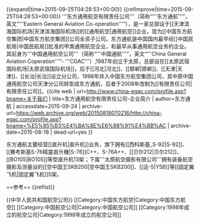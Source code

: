 {{expand|time=2015-09-25T04:28:53+00:00}}
{{refimprove|time=2015-09-25T04:28:53+00:00}}
'''东方通用航空有限责任公司'''（简称“'''东方通航'''”，英文“'''Eastern General Aviation Co-operation'''”），是一家总部设于[[天津滨海国际机场|天津滨海国际机场]]的[[通用航空|通用航空]]企业，现为[[中国东方航空集团|中国东方航空集团]]公司全资子公司。东方通航是中国国内最早经[[中国民航局|中国民航局]]批准的甲类通用航空企业，和最早从事通用航空业务的企业。其前身为'''中国通用航空公司'''（简称“'''中国通航'''”，英文“'''China General Aviation Coperation'''”- '''CGAC'''）,1987年创立于太原，总部设在[[太原武宿国际机场|太原武宿国际机场]]，后于[[河北|河北]]、[[邯郸|邯郸]]、[[天津|天津]]、[[长治|长治]]设立分公司，1998年并入中国东方航空集团公司，其中原中国通用航空公司天津分公司转型成东方通航，后者于2008年改制为[[有限责任公司|有限责任公司]]。<ref>{{cite web | url=http://www.china-egac.com/profile.asp?bname=关于我们 | title=东方通用航空有限责任公司-企业简介 | author=东方通航 | accessdate=2015-09-24 | archive-url=https://web.archive.org/web/20150818070216/http://china-egac.com/profile.asp?bname=%E5%85%B3%E4%BA%8E%E6%88%91%E4%BB%AC | archive-date=2015-08-18 | dead-url=yes }}</ref>

东方通航主要经营[[直升机|直升机]]业务，旗下拥有[[西科斯基_S-92|S-92]]、[[賽考斯基S-76精靈直升機|S-76]]C++、S-76A++、[[贝尔212|贝尔212]]、[[BO105|BO105]]等型直升机13架；下属'''太原航空摄影有限公司'''拥有装备航空摄影及测量设的[[空中国王SKB200|空中国王SKB200]]、[[运-5|Y5B]]等[[固定翼飞机|固定翼飞机]]5架。

==参考==
{{reflist}}

{{中华人民共和国航空公司}}
[[Category:中国东方航空|Category:中国东方航空]]
[[Category:中国航空公司|Category:中国航空公司]]
[[Category:1998年成立的航空公司|Category:1998年成立的航空公司]]
